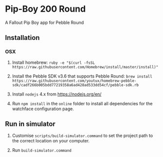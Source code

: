 # Pip-Boy 200 Round
A Fallout Pip Boy app for Pebble Round

## Installation

### OSX

1.  Install homebrew: `ruby -e "$(curl -fsSL https://raw.githubusercontent.com/Homebrew/install/master/install)"`

2.  Install the Pebble SDK v3.6 that supports Pebble Round: `brew install https://raw.githubusercontent.com/youtux/homebrew-pebble-sdk/cadf266b005bdd77219358a6ad428ad533dd54cf/pebble-sdk.rb`

3.  Install `nodejs` 4.x from https://nodejs.org/en/

4.  Run `npm install` in the `online` folder to install all dependencies for the watchface configuration page.

## Run in simulator

1.  Customise `scripts/build-simulator.command` to set the project path to the correct location on your computer.

2.  Run `build-simulator.command`
